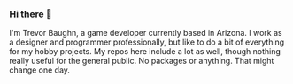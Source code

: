 ### Hi there 👋

I'm Trevor Baughn, a game developer currently based in Arizona.  I work as a designer and programmer professionally, but like to do a bit of everything for my hobby projects.  My repos here include a lot as well, though nothing really useful for the general public.  No packages or anything.  That might change one day.

<!--
**TrevorBaughn/TrevorBaughn** is a ✨ _special_ ✨ repository because its `README.md` (this file) appears on your GitHub profile.

Here are some ideas to get you started:

- 🔭 I’m currently working on ...
- 🌱 I’m currently learning ...
- 👯 I’m looking to collaborate on ...
- 🤔 I’m looking for help with ...
- 💬 Ask me about ...
- 📫 How to reach me: ...
- 😄 Pronouns: ...
- ⚡ Fun fact: ...
-->
